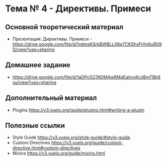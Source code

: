 # Тема № 4 - Директивы. Примеси


## Основной теоретический материал	

- Презентация: Директивы. Примеси - https://drive.google.com/file/d/1vdmsKSrkBWBLL08q7CKShxFHly6uR09D/view?usp=sharing


## Домашнее задание

- https://drive.google.com/file/d/1aDPcG27ADM4w9MqEaitvxKczBmTBb8su/view?usp=sharing

## Дополнительный материал

- Plugins https://v3.vuejs.org/guide/plugins.html#writing-a-plugin

## Полезные ссылки

- Style Guide https://v3.vuejs.org/style-guide/#style-guide
- Custom Directives https://v3.vuejs.org/guide/custom-directive.html#custom-directives
- Mixins https://v3.vuejs.org/guide/mixins.html



